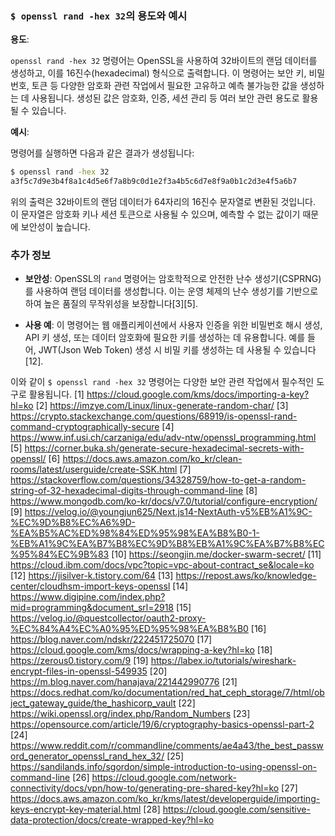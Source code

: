 ### `$ openssl rand -hex 32`의 용도와 예시

**용도**: 

`openssl rand -hex 32` 명령어는 OpenSSL을 사용하여 32바이트의 랜덤 데이터를 생성하고, 이를 16진수(hexadecimal) 형식으로 출력합니다. 이 명령어는 보안 키, 비밀번호, 토큰 등 다양한 암호화 관련 작업에서 필요한 고유하고 예측 불가능한 값을 생성하는 데 사용됩니다. 생성된 값은 암호화, 인증, 세션 관리 등 여러 보안 관련 용도로 활용될 수 있습니다.

**예시**:

명령어를 실행하면 다음과 같은 결과가 생성됩니다:

```bash
$ openssl rand -hex 32
a3f5c7d9e3b4f8a1c4d5e6f7a8b9c0d1e2f3a4b5c6d7e8f9a0b1c2d3e4f5a6b7
```

위의 출력은 32바이트의 랜덤 데이터가 64자리의 16진수 문자열로 변환된 것입니다. 이 문자열은 암호화 키나 세션 토큰으로 사용될 수 있으며, 예측할 수 없는 값이기 때문에 보안성이 높습니다.

### 추가 정보

- **보안성**: OpenSSL의 `rand` 명령어는 암호학적으로 안전한 난수 생성기(CSPRNG)를 사용하여 랜덤 데이터를 생성합니다. 이는 운영 체제의 난수 생성기를 기반으로 하여 높은 품질의 무작위성을 보장합니다[3][5].

- **사용 예**: 이 명령어는 웹 애플리케이션에서 사용자 인증을 위한 비밀번호 해시 생성, API 키 생성, 또는 데이터 암호화에 필요한 키를 생성하는 데 유용합니다. 예를 들어, JWT(Json Web Token) 생성 시 비밀 키를 생성하는 데 사용될 수 있습니다[12].

이와 같이 `$ openssl rand -hex 32` 명령어는 다양한 보안 관련 작업에서 필수적인 도구로 활용됩니다.
[1] https://cloud.google.com/kms/docs/importing-a-key?hl=ko
[2] https://imzye.com/Linux/linux-generate-random-char/
[3] https://crypto.stackexchange.com/questions/68919/is-openssl-rand-command-cryptographically-secure
[4] https://www.inf.usi.ch/carzaniga/edu/adv-ntw/openssl_programming.html
[5] https://corner.buka.sh/generate-secure-hexadecimal-secrets-with-openssl/
[6] https://docs.aws.amazon.com/ko_kr/clean-rooms/latest/userguide/create-SSK.html
[7] https://stackoverflow.com/questions/34328759/how-to-get-a-random-string-of-32-hexadecimal-digits-through-command-line
[8] https://www.mongodb.com/ko-kr/docs/v7.0/tutorial/configure-encryption/
[9] https://velog.io/@youngjun625/Next.js14-NextAuth-v5%EB%A1%9C-%EC%9D%B8%EC%A6%9D-%EA%B5%AC%ED%98%84%ED%95%98%EA%B8%B0-1-%EB%A1%9C%EA%B7%B8%EC%9D%B8%EB%A1%9C%EA%B7%B8%EC%95%84%EC%9B%83
[10] https://seongjin.me/docker-swarm-secret/
[11] https://cloud.ibm.com/docs/vpc?topic=vpc-about-contract_se&locale=ko
[12] https://jisilver-k.tistory.com/64
[13] https://repost.aws/ko/knowledge-center/cloudhsm-import-keys-openssl
[14] https://www.digipine.com/index.php?mid=programming&document_srl=2918
[15] https://velog.io/@questcollector/oauth2-proxy-%EC%84%A4%EC%A0%95%ED%95%98%EA%B8%B0
[16] https://blog.naver.com/ndskr/222451725070
[17] https://cloud.google.com/kms/docs/wrapping-a-key?hl=ko
[18] https://zerous0.tistory.com/9
[19] https://labex.io/tutorials/wireshark-encrypt-files-in-openssl-549935
[20] https://m.blog.naver.com/hanajava/221442990776
[21] https://docs.redhat.com/ko/documentation/red_hat_ceph_storage/7/html/object_gateway_guide/the_hashicorp_vault
[22] https://wiki.openssl.org/index.php/Random_Numbers
[23] https://opensource.com/article/19/6/cryptography-basics-openssl-part-2
[24] https://www.reddit.com/r/commandline/comments/ae4a43/the_best_password_generator_openssl_rand_hex_32/
[25] https://sandilands.info/sgordon/simple-introduction-to-using-openssl-on-command-line
[26] https://cloud.google.com/network-connectivity/docs/vpn/how-to/generating-pre-shared-key?hl=ko
[27] https://docs.aws.amazon.com/ko_kr/kms/latest/developerguide/importing-keys-encrypt-key-material.html
[28] https://cloud.google.com/sensitive-data-protection/docs/create-wrapped-key?hl=ko
